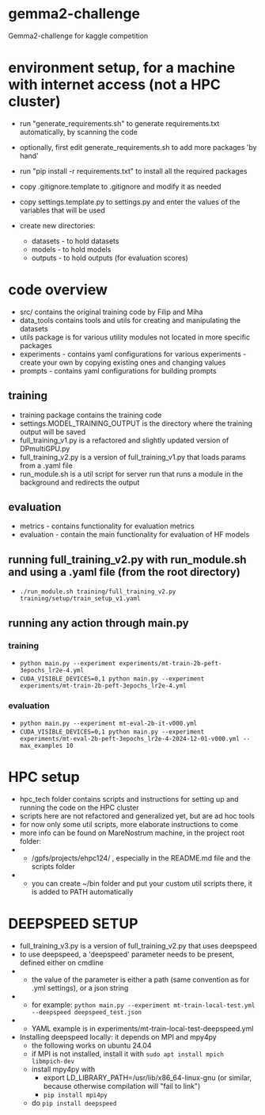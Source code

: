 # gemma2-challenge
Gemma2-challenge for kaggle competition

# environment setup, for a machine with internet access (not a HPC cluster)
- run "generate_requirements.sh" to generate requirements.txt automatically, by scanning the code
- optionally, first edit generate_requirements.sh to add more packages 'by hand'
- run "pip install -r requirements.txt" to install all the required packages

- copy .gitignore.template to .gitignore and modify it as needed
- copy settings.template.py to settings.py and enter the values of the variables that will be used

- create new directories:
    - datasets - to hold datasets
    - models - to hold models
    - outputs - to hold outputs (for evaluation scores)

# code overview
- src/ contains the original training code by Filip and Miha
- data_tools contains tools and utils for creating and manipulating the datasets
- utils package is for various utility modules not located in more specific packages 
- experiments - contains yaml configurations for various experiments - create your own by copying existing ones and changing values
- prompts - contains yaml configurations for building prompts

## training
- training package contains the training code
- settings.MODEL_TRAINING_OUTPUT is the directory where the training output will be saved
- full_training_v1.py is a refactored and slightly updated version of DPmultiGPU.py
- full_training_v2.py is a version of full_training_v1.py that loads params from a .yaml file
- run_module.sh is a util script for server run that runs a module in the background and redirects the output

## evaluation
- metrics - contains functionality for evaluation metrics
- evaluation - contain the main functionality for evaluation of HF models

## running full_training_v2.py with run_module.sh and using a .yaml file (from the root directory)
- `./run_module.sh training/full_training_v2.py training/setup/train_setup_v1.yaml`

## running any action through main.py
### training
- `python main.py --experiment experiments/mt-train-2b-peft-3epochs_lr2e-4.yml`
- `CUDA_VISIBLE_DEVICES=0,1 python main.py --experiment experiments/mt-train-2b-peft-3epochs_lr2e-4.yml`
### evaluation
- `python main.py --experiment mt-eval-2b-it-v000.yml`
- `CUDA_VISIBLE_DEVICES=0,1 python main.py --experiment experiments/mt-eval-2b-peft-3epochs_lr2e-4-2024-12-01-v000.yml --max_examples 10`

# HPC setup
- hpc_tech folder contains scripts and instructions for setting up and running the code on the HPC cluster
- scripts here are not refactored and generalized yet, but are ad hoc tools
- for now only some util scripts, more elaborate instructions to come
- more info can be found on MareNostrum machine, in the project root folder: 
- - /gpfs/projects/ehpc124/ , especially in the README.md file and the scripts folder
- - you can create ~/bin folder and put your custom util scripts there, it is added to PATH automatically

# DEEPSPEED SETUP
- full_training_v3.py is a version of full_training_v2.py that uses deepspeed
- to use deepspeed, a 'deepspeed' parameter needs to be present, defined either on cmdline 
- - the value of the parameter is either a path (same convention as for .yml settings), or a json string 
- - for example: `python main.py --experiment mt-train-local-test.yml --deepspeed deepspeed_test.json`
- - YAML example is in experiments/mt-train-local-test-deepspeed.yml
- Installing deepspeed locally: it depends on MPI and mpy4py
  - the following works on ubuntu 24.04
  - if MPI is not installed, install it with `sudo apt install mpich libmpich-dev`
  - install mpy4py with
    - export LD_LIBRARY_PATH=/usr/lib/x86_64-linux-gnu (or similar, because otherwise compilation will "fail to link") 
    - `pip install mpi4py`
  - do `pip install deepspeed`